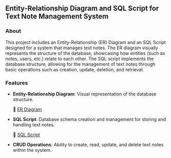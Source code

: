 ## Entity-Relationship Diagram and SQL Script for Text Note Management System

### About
This project includes an Entity-Relationship (ER) Diagram and an SQL Script designed for a system that manages text notes. The ER diagram visually represents the structure of the database, showcasing how entities (such as notes, users, etc.) relate to each other. The SQL script implements the database structure, allowing for the management of text notes through basic operations such as creation, update, deletion, and retrieval.

### Features
* **Entity-Relationship Diagram**: Visual representation of the database structure.

  🔀 [ER Diagram](ER-Diagram.png) 

* **SQL Script**: Database schema creation and management for storing and handling text notes.

  📜 [SQL Script](BD-notas-Andrea.sql)

* **CRUD Operations**: Ability to create, read, update, and delete text notes within the system.
